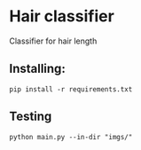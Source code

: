 # Hair classifier
Classifier for hair length

## Installing:
```
pip install -r requirements.txt
```

## Testing
```
python main.py --in-dir "imgs/"
```
